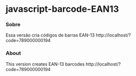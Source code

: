 javascript-barcode-EAN13
================

### Sobre
Essa versão cria códigos de barras EAN-13
http://localhost/?code=789000000194

### About
This version creates EAN-13 barcodes
http://localhost/?code=789000000194